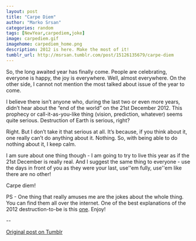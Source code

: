```yaml
---
layout: post
title: "Carpe Diem"
author: "Marko Srsan"
categories: random
tags: [NewYear,carpediem,joke]
image: carpediem.gif
imagehome: carpediem_home.png
description: 2012 is here. Make the most of it!
tumblr_url: http://msrsan.tumblr.com/post/15126135679/carpe-diem
---
```

So, the long awaited year has finally come. People are celebrating, everyone is happy, the joy is everywhere. Well, almost everywhere. On the other side, I cannot not mention the most talked about issue of the year to come. 

I believe there isn’t anyone who, during the last two or even more years, didn’t hear about the “end of the world” on the 21st December 2012. This prophecy or call-it-as-you-like thing (vision, prediction, whatever) seems quite serious. Destruction of Earth is serious, right?

Right. But I don’t take it that serious at all. It’s because, if you think about it, one really can’t do anything about it. Nothing. So, with being able to do nothing about it, I keep calm.

I am sure about one thing though - I am going to try to live this year as if the 21st December is really real. And I suggest the same thing to everyone - use the days in front of you as they were your last, use''em fully, use''em like there are no other! 

Carpe diem! 

PS - One thing that really amuses me are the jokes about the whole thing. You can find them all over the internet. One of the best explanations of the 2012 destruction-to-be is this [one](https://www.youtube.com/watch?v=kcc_KAhwpa0). Enjoy!

--

[Original post on Tumblr](http://msrsan.tumblr.com/post/15126135679/carpe-diem)
